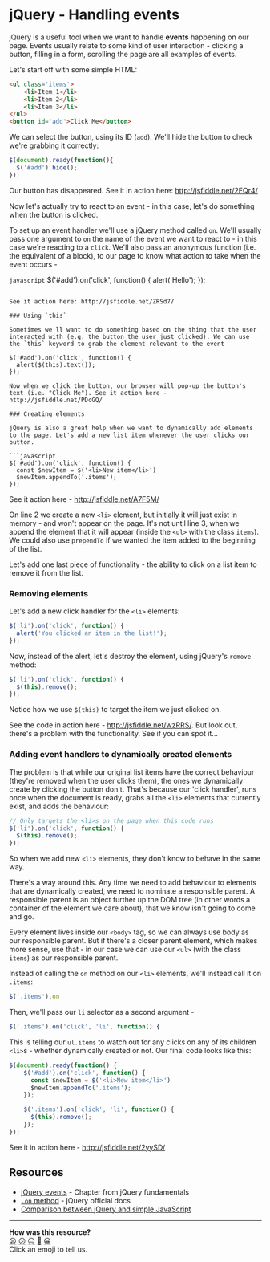 # jQuery - Handling events

jQuery is a useful tool when we want to handle **events** happening on our page. Events usually relate to some kind of user interaction - clicking a button, filling in a form, scrolling the page are all examples of events.

Let's start off with some simple HTML:

```html
<ul class='items'>
    <li>Item 1</li>
    <li>Item 2</li>
    <li>Item 3</li>
</ul>
<button id='add'>Click Me</button>
```

We can select the button, using its ID (`add`). We'll hide the button to check we're grabbing it correctly:

```javascript
$(document).ready(function(){
  $('#add').hide();
});
```

Our button has disappeared. See it in action here: http://jsfiddle.net/2FQr4/

Now let's actually try to react to an event - in this case, let's do something when the button is clicked.

To set up an event handler we'll use a jQuery method called `on`. We'll usually pass one argument to `on` the name of the event we want to react to - in this case we're reacting to a `click`. We'll also pass an anonymous function (i.e. the equivalent of a block), to our page to know what action to take when the event occurs -

```javascript```
$('#add').on('click', function() {
  alert('Hello');
});
```

See it action here: http://jsfiddle.net/ZRSd7/

### Using `this`

Sometimes we'll want to do something based on the thing that the user interacted with (e.g. the button the user just clicked). We can use the `this` keyword to grab the element relevant to the event -

$('#add').on('click', function() {
  alert($(this).text());
});

Now when we click the button, our browser will pop-up the button's text (i.e. "Click Me"). See it action here - http://jsfiddle.net/PDcGQ/

### Creating elements

jQuery is also a great help when we want to dynamically add elements to the page. Let's add a new list item whenever the user clicks our button.

```javascript
$('#add').on('click', function() {
  const $newItem = $('<li>New item</li>')
  $newItem.appendTo('.items');
});
```

See it action here - http://jsfiddle.net/A7F5M/

On line 2 we create a new `<li>` element, but initially it will just exist in memory - and won't appear on the page. It's not until line 3, when we append the element that it will appear (inside the `<ul>` with the class `items`). We could also use `prependTo` if we wanted the item added to the beginning of the list.

Let's add one last piece of functionality - the ability to click on a list item to remove it from the list.

### Removing elements

Let's add a new click handler for the `<li>` elements:

```javascript
$('li').on('click', function() {
  alert('You clicked an item in the list!');
});
```

Now, instead of the alert, let's destroy the element, using jQuery's `remove` method:

```javascript
$('li').on('click', function() {
  $(this).remove();
});
```

Notice how we use `$(this)` to target the item we just clicked on.

See the code in action here - http://jsfiddle.net/wzRRS/. But look out, there's a problem with the functionality. See if you can spot it...

### Adding event handlers to dynamically created elements

The problem is that while our original list items have the correct behaviour (they're removed when the user clicks them), the ones we dynamically create by clicking the button don't. That's because our 'click handler', runs once when the document is ready, grabs all the `<li>` elements that currently exist, and adds the behaviour:

```javascript
// Only targets the <li>s on the page when this code runs
$('li').on('click', function() {
  $(this).remove();
});
```

So when we add new `<li>` elements, they don't know to behave in the same way.

There's a way around this. Any time we need to add behaviour to elements that are dynamically created, we need to nominate a responsible parent. A responsible parent is an object further up the DOM tree (in other words a container of the element we care about), that we know isn't going to come and go.

Every element lives inside our `<body>` tag, so we can always use body as our responsible parent. But if there's a closer parent element, which makes more sense, use that - in our case we can use our `<ul>` (with the class `items`) as our responsible parent.

Instead of calling the `on` method on our `<li>` elements, we'll instead call it on `.items`:

```javascript
$('.items').on
```

Then, we'll pass our `li` selector as a second argument -

```javascript
$('.items').on('click', 'li', function() {
```

This is telling our `ul.items` to watch out for any clicks on any of its children `<li>`s - whether dynamically created or not. Our final code looks like this:

```javascript
$(document).ready(function() {
    $('#add').on('click', function() {
      const $newItem = $('<li>New item</li>')
      $newItem.appendTo('.items');
    });

    $('.items').on('click', 'li', function() {
      $(this).remove();
    });
});
```

See it in action here - http://jsfiddle.net/2yySD/

## Resources

* [jQuery events](http://jqfundamentals.com/chapter/events) - Chapter from jQuery fundamentals
* [`.on` method](http://api.jquery.com/on/) - jQuery official docs
* [Comparison between jQuery and simple JavaScript](http://youmightnotneedjquery.com/)

<!-- BEGIN GENERATED SECTION DO NOT EDIT -->

---

**How was this resource?**  
[😫](https://airtable.com/shrUJ3t7KLMqVRFKR?prefill_Repository=course&prefill_File=pills/jquery_events.md&prefill_Sentiment=😫) [😕](https://airtable.com/shrUJ3t7KLMqVRFKR?prefill_Repository=course&prefill_File=pills/jquery_events.md&prefill_Sentiment=😕) [😐](https://airtable.com/shrUJ3t7KLMqVRFKR?prefill_Repository=course&prefill_File=pills/jquery_events.md&prefill_Sentiment=😐) [🙂](https://airtable.com/shrUJ3t7KLMqVRFKR?prefill_Repository=course&prefill_File=pills/jquery_events.md&prefill_Sentiment=🙂) [😀](https://airtable.com/shrUJ3t7KLMqVRFKR?prefill_Repository=course&prefill_File=pills/jquery_events.md&prefill_Sentiment=😀)  
Click an emoji to tell us.

<!-- END GENERATED SECTION DO NOT EDIT -->
